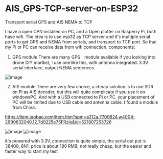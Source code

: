 # AIS_GPS-TCP-server-on-ESP32
Transport serial GPS and AIS NEMA to TCP

I have a open CPN installed on PC, and a Open plotter on Rasperry Pi, both have wifi.
The idea is to use esp32 as TCP server and it's multiple serial ports to get GPS and NEMA from serials, and transport to TCP port.
So that my Pi or PC can receive data from wifi connection.
components:
1. GPS module
 There are many GPS　module available if you looking into drone DIY martket, I use one like this, with antenna integrated.
 3.3V serial interface, output NEMA sentences.
 
![image](https://user-images.githubusercontent.com/2297151/115944969-bc65f380-a4eb-11eb-8123-530caa02d19a.png)


2. AIS module
 There are very few choice, a cheap solution is to use SDR on Pi as AIS decoder, but this will quite complicate if you use it on windowsPC.
 And with a USB connected to Pi or PC, your placement of PC will be limited due to USB cable and antenna cable.
 I found a module from China:
 
 https://item.taobao.com/item.htm?spm=a312a.7700824.w4004-2690632040.12.7d0225e75FRzIe&id=521807253726
 
![image](https://user-images.githubusercontent.com/2297151/115945755-a8bc8c00-a4ef-11eb-85f0-dc6811931139.png)
![image](https://user-images.githubusercontent.com/2297151/115945763-aeb26d00-a4ef-11eb-87ab-9aa7459ecee3.png)

it's powered with 3.3V, connection is quite simple, the serial out put is 38400, 8N1, price is about 180 RMB, not really cheap, but the easier and faster way to start my test
